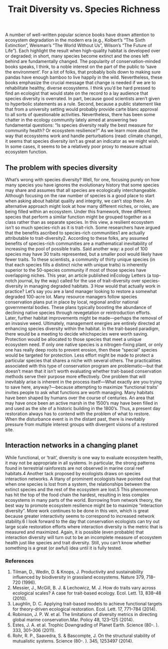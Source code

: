 ﻿---
title: "Trait Diversity vs. Species Richness"
excerpt: "My opinions on diversity"
comments: true
header:
  image: /assets/images/rainforest.jpg
  caption: "[Photo credit: Wikimedia Commons](https://commons.wikimedia.org/wiki/File:El_Yunque_panorama.jpg)"
---


A number of well-written popular science books have drawn attention to ecosystem degradation in the modern era (e.g., Kolbert’s “The Sixth Extinction”, Weisman’s “The World Without Us”, Wilson’s “The Future of Life”). Each highlight the result when high-quality habitat is developed over or degraded; in short, many species become extinct and the ones left behind are fundamentally changed. The popularity of conservation-minded books speaks, I think, to a noble interest on the part of the public to ‘save the environment’. For a lot of folks, that probably boils down to making sure pandas have enough bamboo to live happily in the wild. Nevertheless, these books emphasize the crucial message that change is needed if we are to rehabilitate healthy, diverse ecosystems.
I think you’d be hard pressed to find an ecologist that would state on the record to a lay audience that species diversity is overrated. In part, because good scientists aren’t given to hyperbolic statements as a rule. Second, because a public statement like that from a university setting would probably provide carte blanc approval to all sorts of questionable activities. Nevertheless, there has been some chatter in the ecology community lately aimed at answering two fundamental questions: “Is species diversity really the best measure for community health? Or ecosystem resilience?” As we learn more about the way that ecosystems work and handle perturbations (read: climate change), it seems that species diversity isn’t as great an indicator as we might wish. In some cases, it seems to be a relatively poor proxy to measure actual ecosystem function.

## The problem with species diversity

What’s wrong with species diversity? Well, for one, focusing purely on how many species you have ignores the evolutionary history that some species may share and assumes that all species are ecologically interchangeable. Although focusing on the raw number of species is a good place to start when asking about habitat quality and integrity, we can’t stop there.
An alternative approach might look at how many different niches, or roles, are being filled within an ecosystem. Under this framework, three different species that perform a similar function might be grouped together as a class rather than as separate species. In this view, a resilient ecosystem isn’t so much species-rich as it is trait-rich. Some researchers have argued that the benefits ascribed to species-rich communities1 are actually attributable to trait-diversity2. According to these folks, any assumed benefits of species-rich communities are a mathematical inevitability of increasing the pool of possible traits. Said another way: a pool of 100 species may have 30 traits represented, but a smaller pool would likely have fewer traits. To these scientists, a community of thirty unique species (in that each species fills a distinct niche with unique traits) is inherently superior to the 50-species community if most of those species have overlapping niches. This year, an article published inEcology Letters (a top-notch journal, by the way) called for the use of trait-diversity over species-diversity in managing degraded habitats. 3
How would that actually work in practice? Let’s say you are a land manager looking to restore a somewhat degraded 100-acre lot. Many resource managers follow species conservation plans put in place by local, regional and/or national governmental bodies. These plans typically boosting the abundance of declining native species through revegetation or reintroduction efforts. Later, further habitat improvements might be made—perhaps the removal of an invasive weed. Ultimately, management energies are entirely directed at enhancing species diversity within the habitat. In the trait-based paradigm, there would be a meeting to decide whichspecies were worth saving. Protection would be allocated to those species that meet a unique ecosystem need. If only one native species is a nitrogen-fixing plant, or only one has really deep roots to prevent erosion, then these “special” species would be targeted for protection. Less effort might be made to protect a particular species that shares a niche with several others.
The practicalities associated with this type of conservation program are problematic—but that doesn’t mean that it isn’t worth evaluating whether trait-based conservation methods serve their purpose more effectively. One problem that will inevitably arise is inherent in the process itself—What exactly are you trying to save here, anyway?—because attempting to maximize ‘functional traits’ invites people to ask what functions are worth managing. Many habitats have been shaped by humans over the course of centuries. An area that may have once been an active marsh in the 1500’s may have been filled in and used as the site of a historic building in the 1800’s. Thus, a present day restoration always has to contend with the problem of what to restore. When the disturbance event is in the distant past, there is inevitably pressure from multiple interest groups with divergent visions of a restored site.

## Interaction networks in a changing planet

While functional, or ‘trait’, diversity is one way to evaluate ecosystem health, it may not be appropriate in all systems. In particular, the strong patterns found in terrestrial rainforests are not observed in marine coral reef habitats.4 Another tack proposed by ecologists draws on species interaction networks. A litany of prominent ecologists have pointed out that when one species is lost from a system, the relationships between the extinct species and the rest of the ecosystem are lost.5 This phenomenon has hit the top of the food chain the hardest, resulting in less complex ecosystems in many parts of the world. Borrowing from network theory, the best way to promote ecosystem resilience might be to maximize “interaction diversity”. More work continues to be done in this vein, which is great because greater interactivity seems to correspond to increased network stability.6 I look forward to the day that conservation ecologists can try out large scale restoration efforts where interaction diversity is the metric that is measured and maximized. Again, it is possible (even probable) that interaction diversity will turn out to be an incomplete measure of ecosystem health just like species and trait diversity. Still, you can’t know whether something is a great (or awful) idea until it is fully tested.
     
### References

1. Tilman, D., Wedin, D. & Knops, J. Productivity and sustainability influenced by biodiversity in grassland ecosystems. Nature 379, 718–720 (1996).
1. Messier, J., McGill, B. J. & Lechowicz, M. J. How do traits vary across ecological scales? A case for trait-based ecology. Ecol. Lett. 13, 838–48 (2010).
1. Laughlin, D. C. Applying trait-based models to achieve functional targets for theory-driven ecological restoration. Ecol. Lett. 17, 771–784 (2014).
1. Robinson, J. P. W. et al. The limitations of diversity metrics in directing global marine conservation.Mar. Policy 48, 123–125 (2014).
1. Estes, J. A. et al. Trophic Downgrading of Planet Earth. Science (80-. ). 333, 301–306 (2011).
1. Rohr, R. P., Saavedra, S. & Bascompte, J. On the structural stability of mutualistic systems. Science (80-. ). 345, 1253497 (2014).

